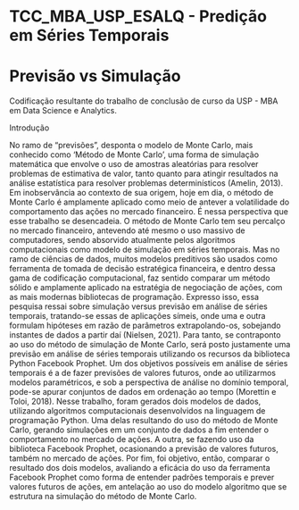# TCC_MBA_USP_ESALQ - Predição em Séries Temporais
# Previsão vs Simulação
Codificação resultante do trabalho de conclusão de curso da USP - MBA em Data Science e Analytics.

Introdução

No ramo de “previsões”, desponta o modelo de Monte Carlo, mais conhecido como ‘Método de Monte Carlo’, uma forma de simulação matemática que envolve o uso de amostras aleatórias para resolver problemas de estimativa de valor, tanto quanto para atingir resultados na análise estatística para resolver problemas determinísticos (Amelin, 2013). 
Em inobservância ao contexto de sua origem, hoje em dia, o método de Monte Carlo é amplamente aplicado como meio de antever a volatilidade do comportamento das ações no mercado financeiro. 
É nessa perspectiva que esse trabalho se desencadeia. O método de Monte Carlo tem seu percalço no mercado financeiro, antevendo até mesmo o uso massivo de computadores, sendo absorvido atualmente pelos algoritmos computacionais como modelo de simulação em séries temporais. 
Mas no ramo de ciências de dados, muitos modelos preditivos são usados como ferramenta de tomada de decisão estratégica financeira, e dentro dessa gama de codificação computacional, faz sentido comparar um método sólido e amplamente aplicado na estratégia de negociação de ações, com as mais modernas bibliotecas de programação.
Expresso isso, essa pesquisa ressai sobre simulação versus previsão em análise de séries temporais, tratando-se essas de aplicações símeis, onde uma e outra formulam hipóteses em razão de parâmetros extrapolando-os, sobejando instantes de dados a partir daí (Nielsen, 2021). 
Para tanto, se contraponto ao uso do método de simulação de Monte Carlo, será posto justamente uma previsão em análise de séries temporais utilizando os recursos da biblioteca Python Facebook Prophet. 
Um dos objetivos possíveis em análise de séries temporais é a de fazer previsões de valores futuros, onde ao utilizarmos modelos paramétricos, e sob a perspectiva de análise no domínio temporal, pode-se apurar conjuntos de dados em ordenação ao tempo (Morettin e Toloi, 2018).
Nesse trabalho, foram gerados dois modelos de dados, utilizando algoritmos computacionais desenvolvidos na linguagem de programação Python. 
Uma delas resultando do uso do método de Monte Carlo, gerando simulações em um conjunto de dados a fim entender o comportamento no mercado de ações. 
A outra, se fazendo uso da biblioteca Facebook Prophet, ocasionando a previsão de valores futuros, também no mercado de ações.
Por fim, foi objetivo, então, comparar o resultado dos dois modelos, avaliando a eficácia do uso da ferramenta Facebook Prophet como forma de entender padrões temporais e prever valores futuros de ações, em antelação ao uso do modelo algoritmo que se estrutura na simulação do método de Monte Carlo.

